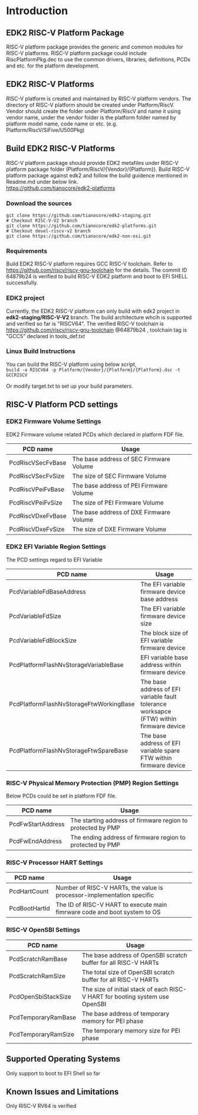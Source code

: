 # Introduction

## EDK2 RISC-V Platform Package
RISC-V platform package provides the generic and common modules for RISC-V
platforms. RISC-V platform package could include RiscPlatformPkg.dec to use
the common drivers, libraries, definitions, PCDs and etc. for the platform
development.

## EDK2 RISC-V Platforms
RISC-V platform is created and maintained by RISC-V platform vendors. The
directory of RISC-V platform should be created under Platform/RiscV. Vendor
should create the folder under Platform/RiscV and name it using vendor name,
under the vendor folder is the platform folder named by platform model name,
code name or etc. (e.g. Platform/RiscV/SiFive/U500Pkg)

## Build EDK2 RISC-V Platforms
RISC-V platform package should provide EDK2 metafiles under RISC-V platform
package folder (Platform/RiscV/{Vendor}/{Platform}). Build RISC-V platform
package against edk2 and follow the build guidence mentioned in Readme.md under
below link.<br>
https://github.com/tianocore/edk2-platforms<br>

### Download the sources ###
```
git clone https://github.com/tianocore/edk2-staging.git
# Checkout RISC-V-V2 branch
git clone https://github.com/tianocore/edk2-platforms.git
# Checkout devel-riscv-v2 branch
git clone https://github.com/tianocore/edk2-non-osi.git
```

### Requirements
Build EDK2 RISC-V platform requires GCC RISC-V toolchain. Refer to https://github.com/riscv/riscv-gnu-toolchain
for the details. The commit ID 64879b24 is verified to build RISC-V EDK2
platform and boot to EFI SHELL successfully.

### EDK2 project
Currently, the EDK2 RISC-V platform can only build with edk2 project in
**edk2-staging/RISC-V-V2** branch. The build architecture whcih is supported
and verified so far is "RISCV64". The verified RISC-V toolchain is https://github.com/riscv/riscv-gnu-toolchain @64879b24
, toolchain tag is "GCC5" declared in tools_def.txt<br>

### Linux Build Instructions
You can build the RISC-V platform using below script, <br>
`build -a RISCV64 -p Platform/{Vendor}/{Platform}/{Platform}.dsc -t GCCRISCV`

Or modify target.txt to set up your build parameters.

## RISC-V Platform PCD settings
### EDK2 Firmware Volume Settings
EDK2 Firmware volume related PCDs which declared in platform FDF file.

| **PCD name** |**Usage**|
|----------------|----------|
|PcdRiscVSecFvBase| The base address of SEC Firmware Volume|
|PcdRiscVSecFvSize| The size of SEC Firmware Volume|
|PcdRiscVPeiFvBase| The base address of PEI Firmware Volume|
|PcdRiscVPeiFvSize| The size of PEI Firmware Volume|
|PcdRiscVDxeFvBase| The base address of DXE Firmware Volume|
|PcdRiscVDxeFvSize| The size of DXE Firmware Volume|

### EDK2 EFI Variable Region Settings
The PCD settings regard to EFI Variable

| **PCD name** |**Usage**|
|----------------|----------|
|PcdVariableFdBaseAddress| The EFI variable firmware device base address|
|PcdVariableFdSize| The EFI variable firmware device size|
|PcdVariableFdBlockSize| The block size of EFI variable firmware device|
|PcdPlatformFlashNvStorageVariableBase| EFI variable base address within firmware device|
|PcdPlatformFlashNvStorageFtwWorkingBase| The base address of EFI variable fault tolerance worksapce (FTW) within firmware device|
|PcdPlatformFlashNvStorageFtwSpareBase| The base address of EFI variable spare FTW within firmware device|

### RISC-V Physical Memory Protection (PMP) Region Settings
Below PCDs could be set in platform FDF file.

| **PCD name** |**Usage**|
|----------------|----------|
|PcdFwStartAddress| The starting address of firmware region to protected by PMP|
|PcdFwEndAddress| The ending address of firmware region to protected by PMP|

### RISC-V Processor HART Settings

| **PCD name** |**Usage**|
|----------------|----------|
|PcdHartCount| Number of RISC-V HARTs, the value is processor-implementation specific|
|PcdBootHartId| The ID of RISC-V HART to execute main fimrware code and boot system to OS|

### RISC-V OpenSBI Settings

| **PCD name** |**Usage**|
|----------------|----------|
|PcdScratchRamBase| The base address of OpenSBI scratch buffer for all RISC-V HARTs|
|PcdScratchRamSize| The total size of OpenSBI scratch buffer for all RISC-V HARTs|
|PcdOpenSbiStackSize| The size of initial stack of each RISC-V HART for booting system use OpenSBI|
|PcdTemporaryRamBase| The base address of temporary memory for PEI phase|
|PcdTemporaryRamSize| The temporary memory size for PEI phase|

## Supported Operating Systems
Only support to boot to EFI Shell so far

## Known Issues and Limitations
Only RISC-V RV64 is verified
